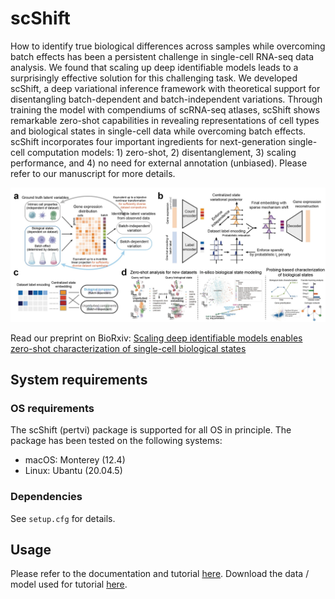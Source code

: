 # scShift

How to identify true biological differences across samples while overcoming batch effects has been a persistent challenge in single-cell RNA-seq data analysis. We found that scaling up deep identifiable models leads to a surprisingly effective solution for this challenging task. We developed scShift, a deep variational inference framework with theoretical support for disentangling batch-dependent and batch-independent variations. Through training the model with compendiums of scRNA-seq atlases, scShift shows remarkable zero-shot capabilities in revealing representations of cell types and biological states in single-cell data while overcoming batch effects. scShift incorporates four important ingredients for next-generation single-cell computation models: 1) zero-shot, 2) disentanglement, 3) scaling performance, and 4) no need for external annotation (unbiased). Please refer to our manuscript for more details.

![fig1github](fig1_illu.jpg)

Read our preprint on BioRxiv: [Scaling deep identifiable models enables zero-shot characterization of single-cell biological states](https://www.biorxiv.org/content/10.1101/2023.11.11.566161v2)

## System requirements
### OS requirements
The scShift (pertvi) package is supported for all OS in principle. The package has been tested on the following systems:
* macOS: Monterey (12.4)
* Linux: Ubantu (20.04.5)
### Dependencies
See `setup.cfg` for details.

## Usage
Please refer to the documentation and tutorial [here](https://idsc-suite.readthedocs.io/en/latest). Download the data / model used for tutorial [here](https://drive.google.com/drive/folders/1YXfoPAav-IGRbXjBfUT-ak8u3R5VUVCe?usp=share_link).

